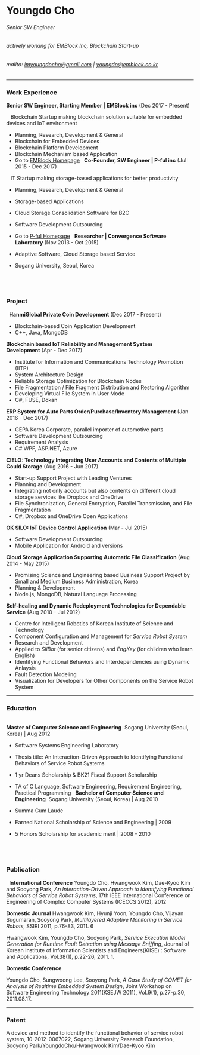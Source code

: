 # Youngdo Cho
###### Senior SW Engineer
###### actively working for EMBlock Inc, Blockchain Start-up
###### mailto: imyoungdocho@gmail.com | youngdo@emblock.co.kr <br/>


---------------
### Work Experience
__Senior SW Engineer, Starting Member | EMBlock inc__&nbsp;(Dec 2017 - Present)

&nbsp;&nbsp;&nbsp;Blockchain Startup making blockchain solution suitable for embedded devices and IoT environment

* Planning, Research, Development & General
* Blockchain for Embedded Devices
* Blockchain Platform Development
* Blockchain Mechanism based Application
* Go to [EMBlock Homepage](http://www.emblock.co.kr)
&nbsp;
__Co-Founder, SW Engineer | P-ful inc__&nbsp;(Jul 2015 - Dec 2017)

&nbsp;&nbsp;&nbsp;IT Startup making storage-based applications for better productivity

* Planning, Research, Development & General
* Storage-based Applications
* Cloud Storage Consolidation Software for B2C
* Software Development Outsourcing
* Go to [P-ful Homepage](http://www.p-ful.com)
&nbsp;
__Researcher | Convergence Software Laboratory__&nbsp;(Nov 2013 - Oct 2015)

* Adaptive Software, Cloud Storage based Service
* Sogang University, Seoul, Korea

&nbsp;
---------------
### Project
&nbsp;
__HanmiGlobal Private Coin Development__&nbsp;(Dec 2017 - Present)

* Blockchain-based Coin Application Development
* C++, Java, MongoDB

__Blockchain based IoT Reliability and Management System Development__&nbsp;(Apr - Dec 2017)

* Institute for Information and Communications Technology Promotion (IITP)
* System Architecture Design
* Reliable Storage Optimization for Blockchain Nodes
* File Fragmentation / File Fragment Distribution and Restoring Algorithm
* Developing Virtual File System in User Mode
* C#, FUSE, Dokan

__ERP System for Auto Parts Order/Purchase/Inventory Management__&nbsp;(Jan 2016 - Dec 2017)

* GEPA Korea Corporate, parallel importer of automotive parts
* Software Development Outsourcing
* Requirement Analysis
* C# WPF, ASP.NET, Azure

__CIELO: Technology Integrating User Accounts and Contents of Multiple Could Storage__&nbsp;(Aug 2016 - Jun 2017)

* Start-up Support Project with Leading Ventures
* Planning and Development
* Integrating not only accounts but also contents on different cloud storage services like Dropbox and OneDrive
* File Synchronization, General Encryption, Parallel Transmission, and File Fragmentation
* C#, Dropbox and OneDrive Open Applications

__OK SILO: IoT Device Control Application__&nbsp;(Mar - Jul 2015)

* Software Development Outsourcing
* Mobile Application for Android and versions

__Cloud Storage Application Supporting Automatic File Classification__&nbsp;(Aug 2014 - May 2015)

* Promising Science and Engineering based Business Support Project by Small and Medium Business Administration, Korea
* Planning & Development
* Node.js, MongoDB, Natural Language Processing

__Self-healing and Dynamic Redeployment Technologies for Dependable Service__&nbsp;(Aug 2010 - Jul 2012)

* Centre for Intelligent Robotics of Korean Institute of Science and Technology
* Component Configuration and Management for _Service Robot System_
* Research and Development
* Applied to _SilBot_ (for senior citizens) and _EngKey_ (for children who learn English)
* Identifying Functional Behaviors and Interdependencies using Dynamic Anlaysis
* Fault Detection Modeling
* Visualization for Developers for Other Components on the Service Robot System

---------------
### Education
&nbsp;  
__Master of Computer Science and Engineering__&nbsp;
Sogang University (Seoul, Korea) | Aug 2012

* Software Systems Engineering Laboratory
* Thesis title: An Interaction-Driven Approach to Identifying Functional Behaviors of Service Robot Systems
* 1 yr Deans Scholarship & BK21 Fiscal Support Scholarship
* TA of C Language, Software Engineering, Requirement Engineering, Practical Programming
&nbsp;
__Bachelor of Computer Science and Engineering__&nbsp;
Sogang University (Seoul, Korea) | Aug 2010

* Summa Cum Laude
* Earned National Scholarship of Science and Engineering | 2009
* 5 Honors Scholarship for academic merit | 2008 - 2010

&nbsp;
---------------
### Publication
&nbsp;
__International Conference__
Youngdo Cho, Hwangwook Kim, Dae-Kyoo Kim and Sooyong Park, _An Interaction-Driven Approach to Identifying Functional Behaviors of Service Robot Systems_, 17th IEEE International Conference on Engineering of Complex Computer Systems (ICECCS 2012), 2012

__Domestic Journal__
Hwangwook Kim, Hyunji Yoon, Youngdo Cho, Vijayan Sugumaran, Sooyong Park, _Multilayered Adaptive Monitoring in Service Robots_, SSIRI 2011, p.76-83, 2011. 6

Hwangwook Kim, Youngdo Cho, Sooyong Park, _Service Execution Model Generation for Runtime Fault Detection using Message Sniffing_, Journal of Korean Institute of Information Scientists and Engineers(KIISE) : Software and Applications, Vol.38(1), p.22-26, 2011. 1.

__Domestic Conference__

Youngdo Cho, Sungwoong Lee, Sooyong Park, _A Case Study of COMET for Analysis of Realtime Embedded System Design_, Joint Workshop on Software Engineering Technology 2011(KSEJW 2011), Vol.9(1), p.27-p.30, 2011.08.17.  

---------------
### Patent
A device and method to identify the functional behavior of service robot system, 10-2012-0067022, Sogang University Research Foundation, Sooyong Park/YoungdoCho/Hwangwook Kim/Dae-Kyoo Kim
</br>


